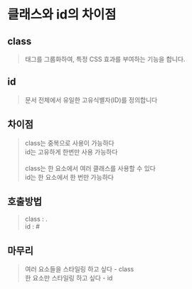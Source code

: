 # 클래스와 id의 차이점

## class
> 태그를 그룹화하여, 특정 CSS 효과를 부여하는 기능을 합니다.

## id
> 문서 전체에서 유일한 고유식별자(ID)를 정의합니다

## 차이점
> class는 중복으로 사용이 가능하다<br>
> id는 고유하게 한번만 사용 가능하다<br>
> <br>
> class는 한 요소에서 여러 클래스를 사용할 수 있다<br>
> id는 한 요소에서 한 번만 가능하다 

## 호출방법
> class : .<br>
> id : #

## 마무리
> 여러 요소들을 스타일링 하고 싶다 - class<br>
> 한 요소만 스타일링 하고 싶다 - id